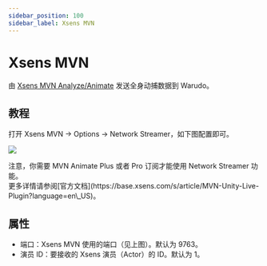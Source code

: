 ```yaml
---
sidebar_position: 100
sidebar_label: Xsens MVN
---
```


# Xsens MVN

由 [Xsens MVN Analyze/Animate](https://base.xsens.com/s/motion-capture-mvn-software?language=en\_US) 发送全身动捕数据到 Warudo。

## 教程

打开 Xsens MVN -> Options -> Network Streamer，如下图配置即可。

![](</images/image(5).jpg>)

<div className="hint hint-warning">
注意，你需要 MVN Animate Plus 或者 Pro 订阅才能使用 Network Streamer 功能。
</div>

<div className="hint hint-info">
更多详情请参阅[官方文档](https://base.xsens.com/s/article/MVN-Unity-Live-Plugin?language=en\_US)。
</div>

## 属性

* 端口：Xsens MVN 使用的端口（见上图）。默认为 9763。
* 演员 ID：要接收的 Xsens 演员（Actor）的 ID。默认为 1。

